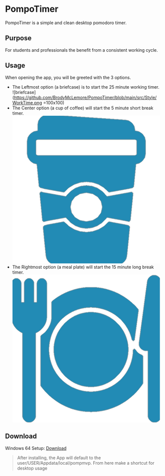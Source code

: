 # PompoTimer
PompoTimer is a simple and clean desktop pomodoro timer.

## Purpose
For students and professionals the benefit from a consistent working cycle.

## Usage
When opening the app, you will be greeted with the 3 options.
- The Leftmost option (a briefcase) is to start the 25 minute working timer.
![briefcase](https://github.com/BrodyMcLemore/PompoTimer/blob/main/src/Style/WorkTime.png =100x100)
- The Center option (a cup of coffee) will start the 5 minute short break timer.
![Coffee Cup](https://github.com/BrodyMcLemore/PompoTimer/blob/main/src/Style/ShortBreak.png)
- The Rightmost option (a meal plate) will start the 15 minute long break timer.
![Meal plate](https://github.com/BrodyMcLemore/PompoTimer/blob/main/src/Style/LongBreak.png)

## Download
Windows 64 Setup: [Download](https://github.com/BrodyMcLemore/PompoTimer/blob/main/PompoTimer%20Setup%201.0.0.exe)
> After installing, the App will default to the user/USER/Appdata/local/pompmvp. From here make a shortcut for desktop usage
